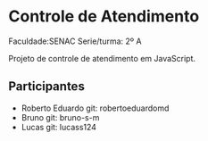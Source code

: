 # Controle de Atendimento
Faculdade:SENAC
Serie/turma: 2º A

Projeto de controle de atendimento em JavaScript.

## Participantes

- Roberto Eduardo git: robertoeduardomd
- Bruno      git: bruno-s-m
- Lucas      git: lucass124
